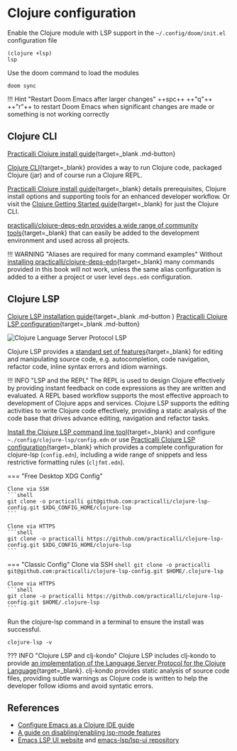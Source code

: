 # Clojure configuration

Enable the Clojure module with LSP support in the `~/.config/doom/init.el` configuration file

```emacs
(clojure +lsp)
lsp
```

Use the doom command to load the modules

```shell
doom sync
```

!!! Hint "Restart Doom Emacs after larger changes"
    ++spc++ ++"q"++ ++"r"++ to restart Doom Emacs when significant changes are made or something is not working correctly


## Clojure CLI

[Practicalli Clojure install guide](https://practical.li/clojure/clojure-cli/install/){target=_blank .md-button}

[Clojure CLI](https://clojure.org/guides/deps_and_cli){target=_blank} provides a way to run Clojure code, packaged Clojure (jar) and of course run a Clojure REPL.

[Practicalli Clojure install guide](https://practical.li/clojure/clojure-cli/install/){target=_blank} details prerequisites, Clojure install options and supporting tools for an enhanced developer workflow.  Or visit the [Clojure Getting Started guide](https://clojure.org/guides/getting_started){target=_blank} for just the Clojure CLI.

[practicalli/clojure-deps-edn provides a wide range of community tools](https://practical.li/clojure/clojure-cli/install/community-tools.html){target=_blank} that can easily be added to the development environment and used across all projects.

!!! WARNING "Aliases are required for many command examples"
    Without [installing practicalli/clojure-deps-edn](https://practical.li/clojure/clojure-cli/install/community-tools.html){target=_blank} many commands provided in this book will not work, unless the same alias configuration is added to a either a project or user level `deps.edn` configuration.


## Clojure LSP

[Clojure LSP installation guide](https://clojure-lsp.io/){target=_blank .md-button } 
[Practicalli Clojure LSP configuration](http://github.com/practicalli/clojure-lsp-config){target=_blank .md-button}

![Clojure Language Server Protocol LSP](https://raw.githubusercontent.com/practicalli/graphic-design/live/clojure/clojure-language-server.png)

Clojure LSP provides a [standard set of features](https://emacs-lsp.github.io/lsp-mode/){target=_blank} for editing and manipulating source code, e.g. autocompletion, code navigation, refactor code, inline syntax errors and idiom warnings.

!!! INFO "LSP and the REPL"
    The REPL is used to design Clojure effectively by providing instant feedback on code expressions as they are written and evaluated.  A REPL based workflow supports the most effective approach to development of Clojure apps and services.
    Clojure LSP supports the editing activities to write Clojure code effectively, providing a static analysis of the code base that drives advance editing, navigation and refactor tasks.

[Install the Clojure LSP command line tool](https://clojure-lsp.io/){target=_blank} and configure `~./config/clojure-lsp/config.edn` or use [Practicalli Clojure LSP configuration](http://github.com/practicalli/clojure-lsp-config){target=_blank} which provides a complete configuration for clojure-lsp (`config.edn`), including a wide range of snippets and less restrictive formatting rules (`cljfmt.edn`).


=== "Free Desktop XDG Config"

    Clone via SSH
    ```shell
    git clone -o practicalli git@github.com:practicalli/clojure-lsp-config.git $XDG_CONFIG_HOME/clojure-lsp
    ```

    Clone via HTTPS
    ```shell
    git clone -o practicalli https://github.com/practicalli/clojure-lsp-config.git $XDG_CONFIG_HOME/clojure-lsp
    ```

=== "Classic Config"
    Clone via SSH
    ```shell
    git clone -o practicalli git@github.com:practicalli/clojure-lsp-config.git $HOME/.clojure-lsp
    ```

    Clone via HTTPS
    ```shell
    git clone -o practicalli https://github.com/practicalli/clojure-lsp-config.git $HOME/.clojure-lsp
    ```

Run the clojure-lsp command in a terminal to ensure the install was successful.

```shell
clojure-lsp -v
```

??? INFO "Clojure LSP and clj-kondo"
    Clojure LSP includes clj-kondo to provide [an implementation of the Language Server Protocol for the Clojure Language](https://clojure-lsp.io/){target=_blank}. clj-kondo provides static analysis of source code files, providing subtle warnings as Clojure code is written to help the developer follow idioms and avoid syntatic errors.



## References

* [Configure Emacs as a Clojure IDE guide](https://emacs-lsp.github.io/lsp-mode/tutorials/clojure-guide/)
* [A guide on disabling/enabling lsp-mode features](https://emacs-lsp.github.io/lsp-mode/tutorials/how-to-turn-off/)
* [Emacs LSP UI website](https://emacs-lsp.github.io/lsp-ui/) and [emacs-lsp/lsp-ui repository](https://github.com/emacs-lsp/lsp-ui)
